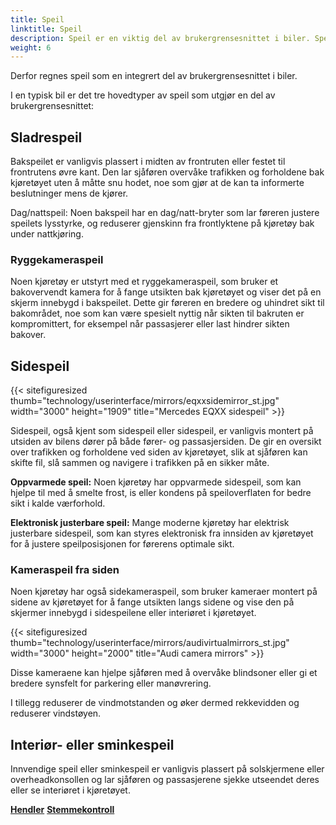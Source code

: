 ```yaml
---
title: Speil
linktitle: Speil
description: Speil er en viktig del av brukergrensesnittet i biler. Speil fungerer som et kritisk visuelt hjelpemiddel som lar sjåføren observere omgivelsene til kjøretøyet, gir viktig situasjonsforståelse og bidrar til sikker kjøring.
weight: 6
---
```

<!-- markdownlint-disable MD033 -->
Derfor regnes speil som en integrert del av brukergrensesnittet i biler.

I en typisk bil er det tre hovedtyper av speil som utgjør en del av brukergrensesnittet:

## Sladrespeil

Bakspeilet er vanligvis plassert i midten av frontruten eller festet til frontrutens øvre kant. Den lar sjåføren overvåke trafikken og forholdene bak kjøretøyet uten å måtte snu hodet, noe som gjør at de kan ta informerte beslutninger mens de kjører.

Dag/nattspeil: Noen bakspeil har en dag/natt-bryter som lar føreren justere speilets lysstyrke, og reduserer gjenskinn fra frontlyktene på kjøretøy bak under nattkjøring.

### Ryggekameraspeil

Noen kjøretøy er utstyrt med et ryggekameraspeil, som bruker et bakovervendt kamera for å fange utsikten bak kjøretøyet og viser det på en skjerm innebygd i bakspeilet. Dette gir føreren en bredere og uhindret sikt til bakområdet, noe som kan være spesielt nyttig når sikten til bakruten er kompromittert, for eksempel når passasjerer eller last hindrer sikten bakover.

## Sidespeil

{{< sitefiguresized thumb="technology/userinterface/mirrors/eqxxsidemirror_st.jpg" width="3000" height="1909" title="Mercedes EQXX sidespeil" >}}

Sidespeil, også kjent som sidespeil eller sidespeil, er vanligvis montert på utsiden av bilens dører på både fører- og passasjersiden. De gir en oversikt over trafikken og forholdene ved siden av kjøretøyet, slik at sjåføren kan skifte fil, slå sammen og navigere i trafikken på en sikker måte.

**Oppvarmede speil:** Noen kjøretøy har oppvarmede sidespeil, som kan hjelpe til med å smelte frost, is eller kondens på speiloverflaten for bedre sikt i kalde værforhold.

**Elektronisk justerbare speil:** Mange moderne kjøretøy har elektrisk justerbare sidespeil, som kan styres elektronisk fra innsiden av kjøretøyet for å justere speilposisjonen for førerens optimale sikt.

### Kameraspeil fra siden

Noen kjøretøy har også sidekameraspeil, som bruker kameraer montert på sidene av kjøretøyet for å fange utsikten langs sidene og vise den på skjermer innebygd i sidespeilene eller interiøret i kjøretøyet.

{{< sitefiguresized thumb="technology/userinterface/mirrors/audivirtualmirrors_st.jpg" width="3000" height="2000" title="Audi camera mirrors" >}}

Disse kameraene kan hjelpe sjåføren med å overvåke blindsoner eller gi et bredere synsfelt for parkering eller manøvrering.

I tillegg reduserer de vindmotstanden og øker dermed rekkevidden og reduserer vindstøyen.

## Interiør- eller sminkespeil

Innvendige speil eller sminkespeil er vanligvis plassert på solskjermene eller overheadkonsollen og lar sjåføren og passasjerene sjekke utseendet deres eller se interiøret i kjøretøyet.

<div class="mt-3 mb-3">
    <a href="../stalks/" class="text-decoration-none text-black"><strong><i class="bi-arrow-left"></i> Hendler</strong></a>
    <a href="../voicecontrol/" class="text-decoration-none text-black float-end"><strong>Stemmekontroll<i class="bi-arrow-right"></i></strong></a>
</div>
